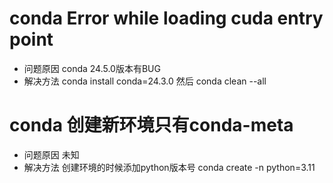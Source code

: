 # conda Error while loading cuda entry point
- 问题原因 conda 24.5.0版本有BUG
- 解决方法 conda install conda=24.3.0 然后 conda clean --all
# conda 创建新环境只有conda-meta
- 问题原因 未知
- 解决方法 创建环境的时候添加python版本号 conda create -n python=3.11